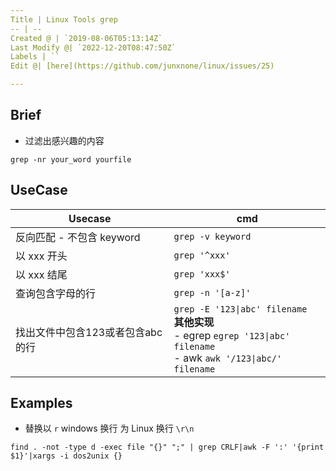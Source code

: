 ```yaml
---
Title | Linux Tools grep
-- | --
Created @ | `2019-08-06T05:13:14Z`
Last Modify @| `2022-12-20T08:47:50Z`
Labels | ``
Edit @| [here](https://github.com/junxnone/linux/issues/25)

---
```

## Brief
- 过滤出感兴趣的内容

```
grep -nr your_word yourfile
```
## UseCase

Usecase | cmd
-- | --
反向匹配 - 不包含 keyword | `grep -v keyword`
以 xxx 开头 | `grep '^xxx'`
以 xxx 结尾 | `grep 'xxx$'`
查询包含字母的行 | `grep -n '[a-z]'`
找出文件中包含123或者包含abc的行 | `grep -E '123\|abc' filename`<br>**其他实现**<br> - egrep `egrep '123\|abc' filename`<br> - awk `awk '/123\|abc/' filename`



## Examples 

- 替换以 `r` windows 换行 为 Linux 换行 `\r\n`
```
find . -not -type d -exec file "{}" ";" | grep CRLF|awk -F ':' '{print $1}'|xargs -i dos2unix {}
```
